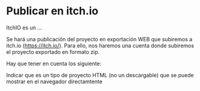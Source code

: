 # Publicar en itch.io 


ItchIO es un ... 

Se hará una publicación del proyecto en exportación  WEB que subiremos a itch.io (https://itch.io/). Para ello, nos haremos una cuenta donde subiremos el proyecto exportado en formato zip. 

Hay que tener en cuenta los siguiente:

Indicar que es un tipo de proyecto HTML (no un descargable) que se puede mostrar en el navegador directamtente


